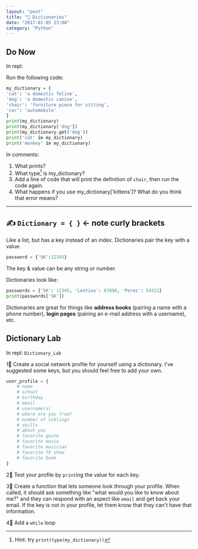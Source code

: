 ```yaml
---
layout: "post"
title: "📖 Dictionaries"
date: "2017-01-05 23:08"
category: "Python"
---
```


## Do Now

In repl:

Run the following code:

```python
my_dictionary = {
'cat': 'a domestic feline',
'dog': 'a domestic canine',
'chair': 'furniture piece for sitting',
'car': 'automobile'
}
print(my_dictionary)
print(my_dictionary['dog'])
print(my_dictionary.get('dog'))
print('cat' in my_dictionary)
print('monkey' in my_dictionary)
```

In comments:
1. What prints?    
2. What type[^1] is my_dictionary?
3. Add a line of code that will print the definition of `chair`, then run the code again.
4. What happens if you use my_dictionary['kittens']? What do you think that error means?

[^1]: Hint: try `print(type(my_dictionary))`

---

## ✍ `Dictionary = { }` ← note curly brackets

Like a list, but has a key instead of an index.
Dictionaries pair the key with a value.

```python
password = {'SK':12345}
```

The key & value can be any string or number.

Dictionaries look like:

```python
passwords = {'SK': 12345, 'Lentino': 67890, 'Perez': 54321}
print(passwords['SK'])
```

Dictionaries are great for things like **address books** (pairing a name with a phone number), **login pages** (pairing an e-mail address with a username), etc.

## Dictionary Lab
In repl: `Dictionary_Lab`

1⃣ Create a social network profile for yourself using a dictionary. I've suggested some keys, but you should feel free to add your own.

```python
user_profile = {
	# name
	# school
	# birthday
	# email
	# username(s)
	# where are you from?
	# number of siblings
	# skills
	# about you
	# favorite quote
	# favorite movie
	# favorite musician
	# favorite TV show
	# favorite book
}
```

2⃣ Test your profile by `print`ing the value for each key.

3⃣ Create a function that lets someone look through your profile. When called, it should ask something like "what would you like to know about me?" and they can respond with an aspect like `email` and get back your email. If the key is not in your profile, let them know that they can't have that information.

4⃣ Add a `while` loop 
